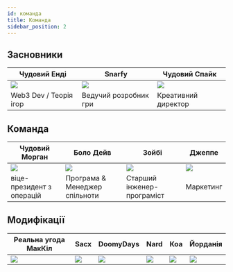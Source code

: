 ```yaml
---
id: команда
title: Команда
sidebar_position: 2
---
```


## Засновники

| Чудовий Енді            | Snarfy                | Чудовий Спайк            |
| ----------------------- | --------------------- | ------------------------ |
| ![](/img/NiftyAndy.png) | ![](/img/snarfy.png)  | ![](/img/NiftySpike.png) |
| Web3 Dev / Теорія ігор  | Ведучий розробник гри | Креативний директор      |

## Команда

| Чудовий Морган            | Боло Дейв                     | Зойбі                      | Джеппе              |
| ------------------------- | ----------------------------- | -------------------------- | ------------------- |
| ![](/img/NiftyMorgan.png) | ![](/img/bolo.png)            | ![](/img/zoiby.png)        | ![](/img/jeppe.png) |
| віце-президент з операцій | Програма & Менеджер спільноти | Старший інженер-програміст | Маркетинг           |

## Модифікації

| Реальна угода МакКіл   | Sacx               | DoomyDays           | Nard               | Коа               | Йорданія             |
| ---------------------- | ------------------ | ------------------- | ------------------ | ----------------- | -------------------- |
| ![](/img/realdealmc.png) | ![](/img/sacx.png) | ![](/img/doomy.png) | ![](/img/nard.png) | ![](/img/koa.png) | ![](/img/jordan.png) |
